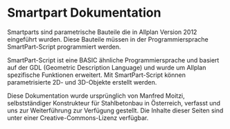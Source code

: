 # Smartpart Dokumentation

Smartparts sind parametrische Bauteile die in Allplan Version 2012 eingeführt wurden. Diese Bauteile müssen in der Programmiersprache SmartPart-Script programmiert werden.

SmartPart-Script ist eine BASIC ähnliche Programmiersprache und basiert auf der GDL (Geometric Description Language) und wurde um Allplan spezifische Funktionen erweitert. Mit SmartPart-Script können parametrisierte 2D- und 3D-Objekte erstellt werden.

Diese Dokumentation wurde ursprünglich von Manfred Moitzi, selbstständiger Konstrukteur für Stahlbetonbau in Österreich, verfasst und uns zur Weiterführung zur Verfügung gestellt. Die Inhalte dieser Seiten sind unter einer Creative-Commons-Lizenz verfügbar.